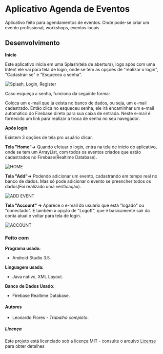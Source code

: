 # Aplicativo Agenda de Eventos

Aplicativo feito para agendamentos de eventos. Onde pode-se criar um evento profissional, workshops, eventos locais.

## Desenvolvimento

**Início**

Este aplicativo inicia em uma Splash(tela de abertura), logo após com uma Intent ele vai para tela de login, onde se tem as opções de "realizar o login", "Cadastrar-se" e "Esqueceu a senha". 

![Splash, Login, Register](https://user-images.githubusercontent.com/54339869/71788454-1d20a280-3001-11ea-8081-75b78e53754e.png)

Caso esqueça a senha, funciona da seguinte forma:

Coloca um e-mail que já exista no banco de dados, ou seja, um e-mail cadastrado. Então clica no esqueceu senha, ele irá encaminhar um e-mail automático do Firebase direto para sua caixa de entrada. Neste e-mail é fornecido um link para realizar a troca de senha no seu navegador.

**Após login**

Existem 3 opções de tela pro usuário clicar.

**Tela "Home"->** Quando efetuar o login, entra na tela de início do aplicativo, onde se tem um ArrayList, com todos os eventos criados que estão cadastrados no Firebase(Realtime Database).

![HOME](https://user-images.githubusercontent.com/54339869/71788382-64f2fa00-3000-11ea-977a-6a6ead5d3efe.jpeg)


**Tela "Add"->** Podendo adicionar um evento, cadastrando em tempo real no banco de dados. Mas só pode adicionar o evento se preencher todos os dados(Foi realizado uma verificação).  

![ADD EVENT](https://user-images.githubusercontent.com/54339869/71788384-70462580-3000-11ea-8726-d6ce1fa09403.jpeg)


**Tela "Account" ->** Aparece o e-mail do usuário que está "logado" ou "conectado". E também a opção de "Logoff", que é basicamente sair da conta atual e voltar para tela de login.

![ACCOUNT](https://user-images.githubusercontent.com/54339869/71788389-776d3380-3000-11ea-8b41-345f128c3d87.jpeg)


### Feito com

**Programa usado:**

- Android Studio 3.5.

**Linguagem usada:**

- Java nativo, XML Layout. 

**Banco de Dados Usado:**

- Firebase Realtime Database.

#### Autores

- Leonardo Flores - *Trabalho completo*.

##### Licença

Este projeto está licenciado sob a licença MIT - consulte o arquivo [License](https://github.com/mecnosh/Agenda-de-Eventos/blob/master/LICENSE) para obter detalhes

